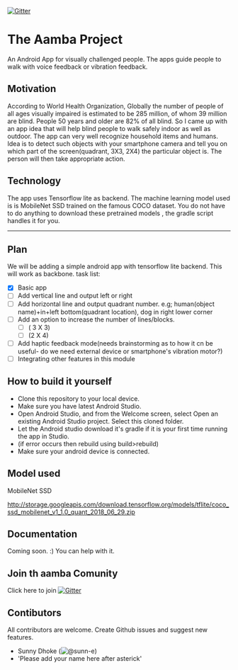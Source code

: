  [![Gitter](https://badges.gitter.im/The-Amba-Project/community.svg)](https://gitter.im/The-Amba-Project/community?utm_source=badge&utm_medium=badge&utm_campaign=pr-badge)
 
# The Aamba Project

An Android App for visually challenged people. The apps guide people to walk with voice feedback or vibration feedback. 

## Motivation 

According to World Health Organization, Globally the number of people of all ages visually impaired is estimated to be 285 million, of whom 39 million are blind. People 50 years and older are 82% of all blind. 
So I came up with an app idea that will help blind people to walk safely indoor as well as outdoor. 
The app can very well recognize household items and humans. Idea is to detect such objects with your smartphone camera and tell you on which part of the screen(quadrant, 3X3, 2X4) the particular object is. The person will then take appropriate action. 

## Technology

The app uses Tensorflow lite as backend. The machine learning model used is 
is MobileNet SSD trained on the famous COCO dataset. You do not have to do anything to download these pretrained models 
, the gradle script handles it for you. 

---

## Plan

We will be adding a simple android app with tensorflow lite backend. This will work as backbone. 
task list:
- [x] Basic app
- [ ] Add vertical line and output left or right
- [ ] Add horizontal line and output quadrant number. e.g; human(object name)+in+left bottom(quadrant location), dog in right lower corner
- [ ] Add  an option to increase the number of lines/blocks.  
    - [ ] ( 3 X 3)
   - [ ] (2 X 4)
- [ ] Add haptic feedback mode(needs brainstorming as to how it cn be useful- do we need external device or smartphone's vibration motor?)
- [ ] Integrating other features in this module

## How to build it yourself

* Clone this repository to your local device.
* Make sure you have latest Android Studio.
* Open Android Studio, and from the Welcome screen, select Open an existing Android Studio project. Select this cloned folder.
* Let the Android studio download it's gradle if it is your first time running the app in Studio.
* (if error occurs then rebuild using build>rebuild)
* Make sure your android device is connected.

## Model used

MobileNet SSD

http://storage.googleapis.com/download.tensorflow.org/models/tflite/coco_ssd_mobilenet_v1_1.0_quant_2018_06_29.zip

## Documentation

Coming soon. :)
You can help with it.

## Join th aamba Comunity

Click here to join [![Gitter](https://img.shields.io/gitter/room/sunn-e/aamba.svg?style=for-the-badge)](https://gitter.im/The-Amba-Project/community?utm_source=badge&utm_medium=badge&utm_campaign=pr-badge)

## Contibutors

All contributors are welcome. Create Github issues and suggest new features. 

* Sunny Dhoke (![@sunn-e](https://github.com/sunn-e))
* 'Please add your name here after asterick'

[](https://www.draw.io/?lightbox=1&highlight=0000ff&edit=_blank&layers=1&nav=1&title=Untitled%20Diagram.drawio#RrZRNb6MwEIZ%2FDcdKgPPRPSZpyaqrPUVqpd5cPMVWDIMcpyT99TsOQ4DQlbbScsF%2Bxp7xvK8hEpvytHWy1r9RgY3SWJ0i8RClaRKnM3oFcm7JfJG0oHBG8aIe7MwndDuZHo2Cw2ihR7Te1GOYY1VB7kdMOofNeNk72nHVWhYwAbtc2il9Mcrrlt7P457%2FBFPornISc6SU3WIGBy0VNgMkHiOxcYi%2BHZWnDdggXqdLuy%2F7S%2FR6MAeV%2F5cNDz%2F05%2BtKwzbDff58ePqln1Z3aZvlQ9ojN8yH9edOAcpCYtNkTR3UAeYWj5R03WjjYVfLPMCG%2FCemfWlpltDw3Vi7QYvukkcIkdFDvHBSGTr0ILbM4vgSmzbFfX6A83AaIG5yC1iCd2dawtG084Zv3PUqNb1%2F6YKZHnp3z1DynSmuuXtZacDKfkNlMVFZyvJNTqSmDv1Yw4N3uIdOqQoruBGWkbSmqII1pBsQXwe9DF3jFQdKo1Qo86VpDo%2BVgtBBfK3Z3fZlKIiV509zPuP5wL0sY2etfAO7lvm%2BuGS8OeN%2F8FYkN94u5hNvk9kX3i6%2Fby1N%2B4%2FzEhv84sTjHw%3D%3D)
